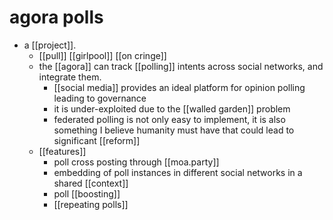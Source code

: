 # agora polls

- a [[project]].
  - [[pull]] [[girlpool]] [[on cringe]]
  - the [[agora]] can track [[polling]] intents across social networks, and integrate them.
    - [[social media]] provides an ideal platform for opinion polling leading to governance
    - it is under-exploited due to the [[walled garden]] problem
    - federated polling is not only easy to implement, it is also something I believe humanity must have that could lead to significant [[reform]]
  - [[features]]
    - poll cross posting through [[moa.party]]
    - embedding of poll instances in different social networks in a shared [[context]]
    - poll [[boosting]]
    - [[repeating polls]]
